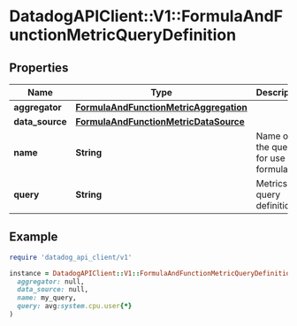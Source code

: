 # DatadogAPIClient::V1::FormulaAndFunctionMetricQueryDefinition

## Properties

| Name | Type | Description | Notes |
| ---- | ---- | ----------- | ----- |
| **aggregator** | [**FormulaAndFunctionMetricAggregation**](FormulaAndFunctionMetricAggregation.md) |  | [optional] |
| **data_source** | [**FormulaAndFunctionMetricDataSource**](FormulaAndFunctionMetricDataSource.md) |  |  |
| **name** | **String** | Name of the query for use in formulas. |  |
| **query** | **String** | Metrics query definition. |  |

## Example

```ruby
require 'datadog_api_client/v1'

instance = DatadogAPIClient::V1::FormulaAndFunctionMetricQueryDefinition.new(
  aggregator: null,
  data_source: null,
  name: my_query,
  query: avg:system.cpu.user{*}
)
```

